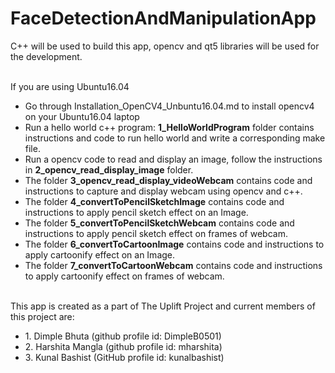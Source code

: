 # FaceDetectionAndManipulationApp
C++ will be used to build this app, opencv and qt5 libraries will be used for the development. <br/>
<br/>


If you are using Ubuntu16.04 <br/>
* Go through Installation_OpenCV4_Unbuntu16.04.md to install opencv4 on your Ubuntu16.04 laptop
* Run a hello world c++ program: **1_HelloWorldProgram** folder contains instructions and code to run hello world and write a corresponding make file. 
* Run a opencv code to read and display an image, follow the instructions in **2_opencv_read_display_image** folder.  
* The folder **3_opencv_read_display_videoWebcam** contains code and instructions to capture and display webcam using opencv and c++. 
* The folder **4_convertToPencilSketchImage** contains code and instructions to apply pencil sketch effect on an Image. 
* The folder **5_convertToPencilSketchWebcam** contains code and instructions to apply pencil sketch effect on frames of webcam. 
* The folder **6_convertToCartoonImage** contains code and instructions to apply cartoonify effect on an Image. 
* The folder **7_convertToCartoonWebcam** contains code and instructions to apply cartoonify effect on frames of webcam. 

<br/>
This app is created as a part of The Uplift Project and current members of this project are: <br/>
<ul>
<li>1. Dimple Bhuta (github profile id: DimpleB0501) 
<li>2. Harshita Mangla (github profile id: mharshita) 
<li>3. Kunal Bashist (GitHub profile id: kunalbashist)
</Ul>
